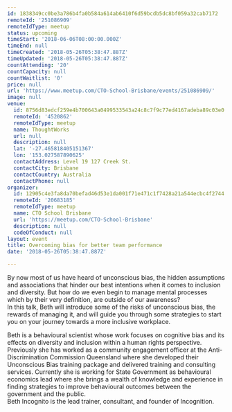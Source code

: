 ```yaml
---
id: 1838349cc0be3a786b4fa0b584a614ab6410f6d59bcdb5dc8bf059a32cab7172
remoteId: '251086909'
remoteIdType: meetup
status: upcoming
timeStart: '2018-06-06T08:00:00.000Z'
timeEnd: null
timeCreated: '2018-05-26T05:38:47.887Z'
timeUpdated: '2018-05-26T05:38:47.887Z'
countAttending: '20'
countCapacity: null
countWaitlist: '0'
price: null
url: 'https://www.meetup.com/CTO-School-Brisbane/events/251086909/'
image: null
venue:
  id: 8756d83edcf259e4b700643a0499533543a24c8c7f9c77ed4167adeba89c03e0
  remoteId: '4520862'
  remoteIdType: meetup
  name: ThoughtWorks
  url: null
  description: null
  lat: '-27.465818405151367'
  lon: '153.027587890625'
  contactAddress: Level 19 127 Creek St.
  contactCity: Brisbane
  contactCountry: Australia
  contactPhone: null
organizer:
  id: 12905c4e3fa8da70befad46d53e1da001f71e471c1f7428a21a544ecbc4f2744
  remoteId: '20683185'
  remoteIdType: meetup
  name: CTO School Brisbane
  url: 'https://meetup.com/CTO-School-Brisbane'
  description: null
  codeOfConduct: null
layout: event
title: Overcoming bias for better team performance
date: '2018-05-26T05:38:47.887Z'

---
```

<p>By now most of us have heard of unconscious bias, the hidden assumptions and associations that hinder our best intentions when it comes to inclusion and diversity. But how do we even begin to manage mental processes which by their very definition, are outside of our awareness?<br/>In this talk, Beth will introduce some of the risks of unconscious bias, the rewards of managing it, and will guide you through some strategies to start you on your journey towards a more inclusive workplace.</p> <p>Beth is a behavioural scientist whose work focuses on cognitive bias and its effects on diversity and inclusion within a human rights perspective. Previously she has worked as a community engagement officer at the Anti-Discrimination Commission Queensland where she developed their Unconscious Bias training package and delivered training and consulting services. Currently she is working for State Government as behavioural economics lead where she brings a wealth of knowledge and experience in finding strategies to improve behavioural outcomes between the government and the public.<br/>Beth Incognito is the lead trainer, consultant, and founder of Incognition.</p>
